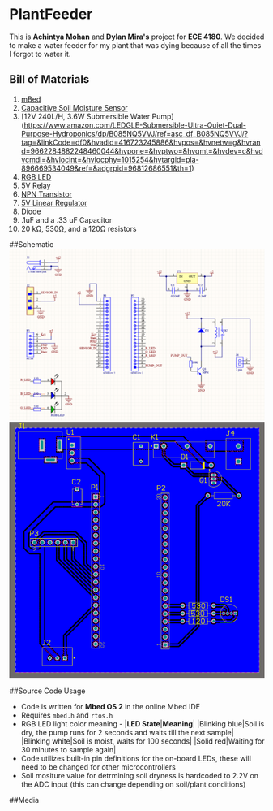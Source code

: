 # PlantFeeder
This is **Achintya Mohan** and **Dylan Mira's** project for **ECE 4180**. We decided to make a water feeder for my plant that
was dying because of all the times I forgot to water it.

## Bill of Materials
1. [mBed](https://www.sparkfun.com/products/9564)
2. [Capacitive Soil Moisture Sensor](https://www.amazon.com/Gikfun-Capacitive-Corrosion-Resistant-Detection/dp/B07H3P1NRM/ref=asc_df_B07H3P1NRM/?tag=hyprod-20&linkCode=df0&hvadid=278878233965&hvpos=&hvnetw=g&hvrand=8564046167453132646&hvpone=&hvptwo=&hvqmt=&hvdev=c&hvdvcmdl=&hvlocint=&hvlocphy=1015254&hvtargid=pla-524998080120&psc=1)
3. [12V 240L/H, 3.6W Submersible Water Pump] (https://www.amazon.com/LEDGLE-Submersible-Ultra-Quiet-Dual-Purpose-Hydroponics/dp/B085NQ5VVJ/ref=asc_df_B085NQ5VVJ/?tag=&linkCode=df0&hvadid=416723245886&hvpos=&hvnetw=g&hvrand=9662284882248460044&hvpone=&hvptwo=&hvqmt=&hvdev=c&hvdvcmdl=&hvlocint=&hvlocphy=1015254&hvtargid=pla-896669534049&ref=&adgrpid=96812686551&th=1)
4. [RGB LED](https://www.sparkfun.com/products/105)
5. [5V Relay](https://omronfs.omron.com/en_US/ecb/products/pdf/en-g6dn.pdf)
6. [NPN Transistor](https://www.farnell.com/datasheets/1789499.pdf)
7. [5V Linear Regulator](https://www.mouser.com/datasheet/2/389/cd00000444-1795274.pdf)
8. [Diode](https://www.onsemi.com/pdf/datasheet/1n4001-d.pdf)
9. .1uF and a .33 uF Capacitor
10. 20 kΩ, 530Ω, and a 120Ω resistors

##Schematic
![Schematic](sch.png)
![PCB Layout](footprint.png)

##Source Code Usage
- Code is written for **Mbed OS 2** in the online Mbed IDE
- Requires `mbed.h` and `rtos.h`
- RGB LED light color meaning -
|**LED State**|**Meaning**|
|Blinking blue|Soil is dry, the pump runs for 2 seconds and waits till the next sample|
|Blinking white|Soil is moist, waits for 100 seconds|
|Solid red|Waiting for 30 minutes to sample again|
- Code utilizes built-in pin definitions for the on-board LEDs, these will need to be changed for other microcontrollers
- Soil mositure value for detrmining soil dryness is hardcoded to 2.2V on the ADC input (this can change depending on soil/plant conditions)

##Media

